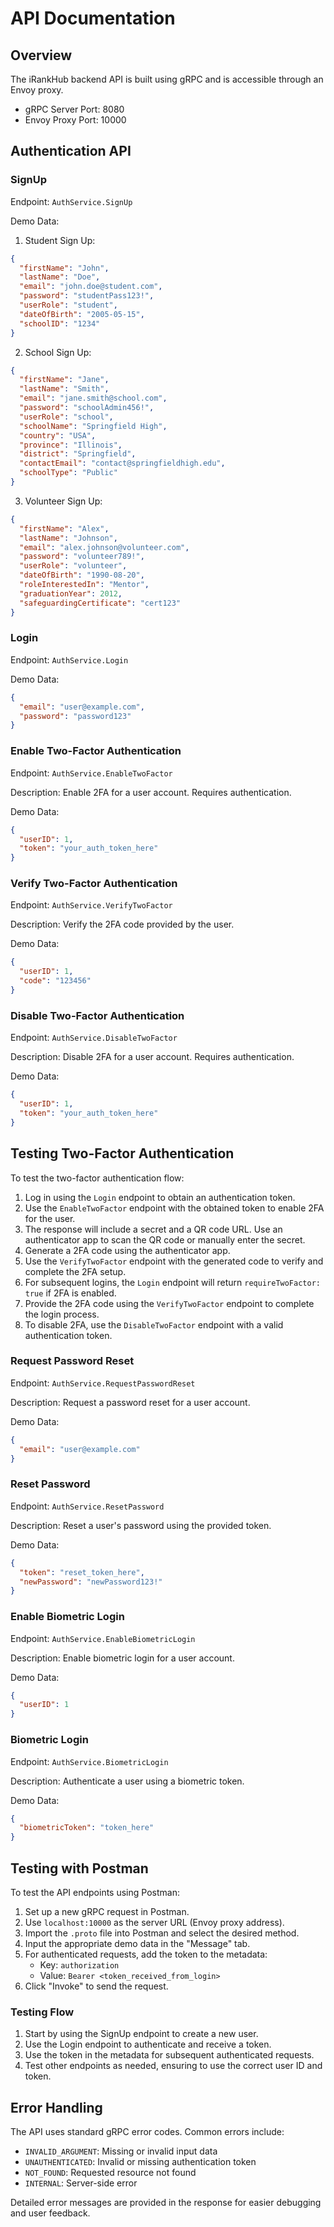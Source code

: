 # API Documentation

## Overview

The iRankHub backend API is built using gRPC and is accessible through an Envoy proxy.

- gRPC Server Port: 8080
- Envoy Proxy Port: 10000

## Authentication API

### SignUp

Endpoint: `AuthService.SignUp`

Demo Data:

1. Student Sign Up:
```json
{
  "firstName": "John",
  "lastName": "Doe",
  "email": "john.doe@student.com",
  "password": "studentPass123!",
  "userRole": "student",
  "dateOfBirth": "2005-05-15",
  "schoolID": "1234"
}
```

2. School Sign Up:
```json
{
  "firstName": "Jane",
  "lastName": "Smith",
  "email": "jane.smith@school.com",
  "password": "schoolAdmin456!",
  "userRole": "school",
  "schoolName": "Springfield High",
  "country": "USA",
  "province": "Illinois",
  "district": "Springfield",
  "contactEmail": "contact@springfieldhigh.edu",
  "schoolType": "Public"
}
```

3. Volunteer Sign Up:
```json
{
  "firstName": "Alex",
  "lastName": "Johnson",
  "email": "alex.johnson@volunteer.com",
  "password": "volunteer789!",
  "userRole": "volunteer",
  "dateOfBirth": "1990-08-20",
  "roleInterestedIn": "Mentor",
  "graduationYear": 2012,
  "safeguardingCertificate": "cert123"
}
```

### Login

Endpoint: `AuthService.Login`

Demo Data:

```json
{
  "email": "user@example.com",
  "password": "password123"
}
```

### Enable Two-Factor Authentication

Endpoint: `AuthService.EnableTwoFactor`

Description: Enable 2FA for a user account. Requires authentication.

Demo Data:
```json
{
  "userID": 1,
  "token": "your_auth_token_here"
}
```

### Verify Two-Factor Authentication

Endpoint: `AuthService.VerifyTwoFactor`

Description: Verify the 2FA code provided by the user.

Demo Data:
```json
{
  "userID": 1,
  "code": "123456"
}
```

### Disable Two-Factor Authentication

Endpoint: `AuthService.DisableTwoFactor`

Description: Disable 2FA for a user account. Requires authentication.

Demo Data:
```json
{
  "userID": 1,
  "token": "your_auth_token_here"
}
```

## Testing Two-Factor Authentication

To test the two-factor authentication flow:

1. Log in using the `Login` endpoint to obtain an authentication token.
2. Use the `EnableTwoFactor` endpoint with the obtained token to enable 2FA for the user.
3. The response will include a secret and a QR code URL. Use an authenticator app to scan the QR code or manually enter the secret.
4. Generate a 2FA code using the authenticator app.
5. Use the `VerifyTwoFactor` endpoint with the generated code to verify and complete the 2FA setup.
6. For subsequent logins, the `Login` endpoint will return `requireTwoFactor: true` if 2FA is enabled.
7. Provide the 2FA code using the `VerifyTwoFactor` endpoint to complete the login process.
8. To disable 2FA, use the `DisableTwoFactor` endpoint with a valid authentication token.

### Request Password Reset

Endpoint: `AuthService.RequestPasswordReset`

Description: Request a password reset for a user account.

Demo Data:
```json
{
  "email": "user@example.com"
}
```

### Reset Password

Endpoint: `AuthService.ResetPassword`

Description: Reset a user's password using the provided token.

Demo Data:
```json
{
  "token": "reset_token_here",
  "newPassword": "newPassword123!"
}
```

### Enable Biometric Login

Endpoint: `AuthService.EnableBiometricLogin`

Description: Enable biometric login for a user account.

Demo Data:
```json
{
  "userID": 1
}
```

### Biometric Login

Endpoint: `AuthService.BiometricLogin`

Description: Authenticate a user using a biometric token.

Demo Data:
```json
{
  "biometricToken": "token_here"
}
```

## Testing with Postman

To test the API endpoints using Postman:

1. Set up a new gRPC request in Postman.
2. Use `localhost:10000` as the server URL (Envoy proxy address).
3. Import the `.proto` file into Postman and select the desired method.
4. Input the appropriate demo data in the "Message" tab.
5. For authenticated requests, add the token to the metadata:
   - Key: `authorization`
   - Value: `Bearer <token_received_from_login>`
6. Click "Invoke" to send the request.

### Testing Flow

1. Start by using the SignUp endpoint to create a new user.
2. Use the Login endpoint to authenticate and receive a token.
3. Use the token in the metadata for subsequent authenticated requests.
4. Test other endpoints as needed, ensuring to use the correct user ID and token.

## Error Handling

The API uses standard gRPC error codes. Common errors include:

- `INVALID_ARGUMENT`: Missing or invalid input data
- `UNAUTHENTICATED`: Invalid or missing authentication token
- `NOT_FOUND`: Requested resource not found
- `INTERNAL`: Server-side error

Detailed error messages are provided in the response for easier debugging and user feedback.